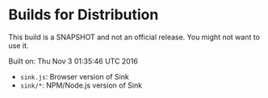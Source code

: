 # Builds for Distribution

This build is a SNAPSHOT and not an official release.  You might not want to use it.

Built on: Thu Nov  3 01:35:46 UTC 2016

* `sink.js`: Browser version of Sink
* `sink/*`: NPM/Node.js version of Sink
